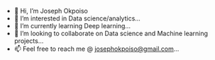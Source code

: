 - 👋 Hi, I’m Joseph Okpoiso
- 👀 I’m interested in Data science/analytics...
- 🌱 I’m currently learning Deep learning...
- 💞️ I’m looking to collaborate on Data science and Machine learning projects...
- 📫 Feel free to reach me @ josephokpoiso@gmail.com...

<!---
claptonsJ/claptonsJ is a ✨ special ✨ repository because its `README.md` (this file) appears on your GitHub profile.
You can click the Preview link to take a look at your changes.
--->
